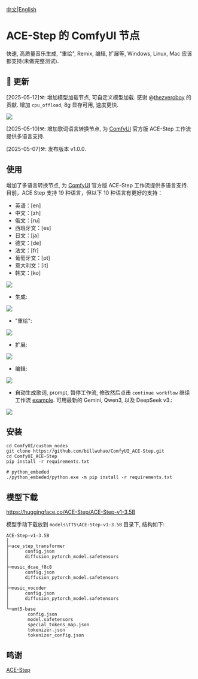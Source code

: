 [中文](README-CN.md)|[English](README.md)

# ACE-Step 的 ComfyUI 节点

快速, 高质量音乐生成, "重绘", Remix, 编辑, 扩展等, Windows, Linux, Mac 应该都支持(未做完整测试).

## 📣 更新

[2025-05-12]⚒️: 增加模型加载节点, 可自定义模型加载. 感谢 @[thezveroboy](https://github.com/thezveroboy) 的贡献. 增加 `cpu_offload`, 8g 显存可用, 速度更快.

![](https://github.com/billwuhao/ComfyUI_ACE-Step/blob/main/images/2025-05-12_09-37-42.png)

[2025-05-10]⚒️: 增加歌词语言转换节点, 为 [ComfyUI](https://docs.comfy.org/tutorials/audio/ace-step/ace-step-v1) 官方版 ACE-Step 工作流提供多语言支持. 

[2025-05-07]⚒️: 发布版本 v1.0.0. 

## 使用

增加了多语言转换节点, 为 [ComfyUI](URL_ADDRESS.comfy.org/tutorials/audio/ace-step/ace-step-v1) 官方版 ACE-Step 工作流提供多语言支持. 目前，ACE Step 支持 19 种语言，但以下 10 种语言有更好的支持：
- 英语：[en]
- 中文：[zh]
- 俄文：[ru]
- 西班牙文：[es]
- 日文：[ja]
- 德文：[de]
- 法文：[fr]
- 葡萄牙文：[pt]
- 意大利文：[it]
- 韩文：[ko]

![](https://github.com/billwuhao/ComfyUI_ACE-Step/blob/main/images/2025-05-10_19-26-46.png)

- 生成:

![](https://github.com/billwuhao/ComfyUI_ACE-Step/blob/main/images/2025-05-07_19-53-51.png)

- "重绘":

![](https://github.com/billwuhao/ComfyUI_ACE-Step/blob/main/images/2025-05-07_19-59-22.png)

- 扩展:

![](https://github.com/billwuhao/ComfyUI_ACE-Step/blob/main/images/2025-05-07_20-04-02.png)

- 编辑:

![](https://github.com/billwuhao/ComfyUI_ACE-Step/blob/main/images/2025-05-07_20-09-52.png)

- 自动生成歌词, prompt, 暂停工作流, 修改然后点击 `continue workflow` 继续工作流 [example](workflow-examples/ACE-gen-automated-composition.json). 可用最新的 Gemini, Qwen3, 以及 DeepSeek v3.:

![](https://github.com/billwuhao/ComfyUI_ACE-Step/blob/main/images/2025-05-11_00-38-33.png)

## 安装

```
cd ComfyUI/custom_nodes
git clone https://github.com/billwuhao/ComfyUI_ACE-Step.git
cd ComfyUI_ACE-Step
pip install -r requirements.txt

# python_embeded
./python_embeded/python.exe -m pip install -r requirements.txt
```

## 模型下载

https://huggingface.co/ACE-Step/ACE-Step-v1-3.5B

模型手动下载放到 `models\TTS\ACE-Step-v1-3.5B` 目录下, 结构如下:

```
ACE-Step-v1-3.5B
│
├─ace_step_transformer
│      config.json
│      diffusion_pytorch_model.safetensors
│
├─music_dcae_f8c8
│      config.json
│      diffusion_pytorch_model.safetensors
│
├─music_vocoder
│      config.json
│      diffusion_pytorch_model.safetensors
│
└─umt5-base
        config.json
        model.safetensors
        special_tokens_map.json
        tokenizer.json
        tokenizer_config.json
```

## 鸣谢

[ACE-Step](https://github.com/ace-step/ACE-Step)